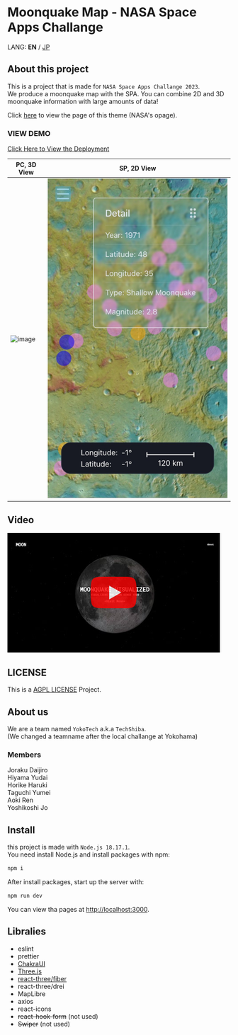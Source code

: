 # Moonquake Map - NASA Space Apps Challange

LANG: **EN** / [JP](/README_ja.md)

## About this project

This is a project that is made for `NASA Space Apps Challange 2023`.  
We produce a moonquake map with the SPA.
You can combine 2D and 3D moonquake information with large amounts of data!

Click [here](https://www.spaceappschallenge.org/2023/challenges/make-a-moonquake-map-20/) to view the page of this theme (NASA's opage).

### VIEW DEMO

[Click Here to View the Deployment](https://nasa-hackathon-2023-yokohama.vercel.app/)

| PC, 3D View        | SP, 2D View             |
| ------------------ | ----------------------- |
| ![image](./ss.png) | ![image](./sp_map.jpeg) |

## Video

[!['Watch in YouTube'](/yt_thumb.png)](https://www.youtube.com/watch?v=IAwY9wcxcLQ)

## LICENSE

This is a [AGPL LICENSE](./LICENSE) Project.

## About us

We are a team named `YokoTech` a.k.a `TechShiba`.  
(We changed a teamname after the local challange at Yokohama)

### Members

Joraku Daijiro  
Hiyama Yudai  
Horike Haruki  
Taguchi Yumei  
Aoki Ren  
Yoshikoshi Jo

## Install

this project is made with `Node.js 18.17.1`.  
You need install Node.js and install packages with npm:

```bash
npm i
```

After install packages, start up the server with:

```bash
npm run dev
```

You can view tha pages at [http://localhost:3000](http://localhost:3000).

## Libralies

- eslint
- prettier
- [ChakraUI](https://chakra-ui.com/docs/components)
- [Three.js](https://threejs.org/)
- [react-three/fiber](https://docs.pmnd.rs/react-three-fiber/getting-started/introduction)
- react-three/drei
- MapLibre
- axios
- react-icons
- ~~react-hook-form~~ (not used)
- ~~Swiper~~ (not used)
